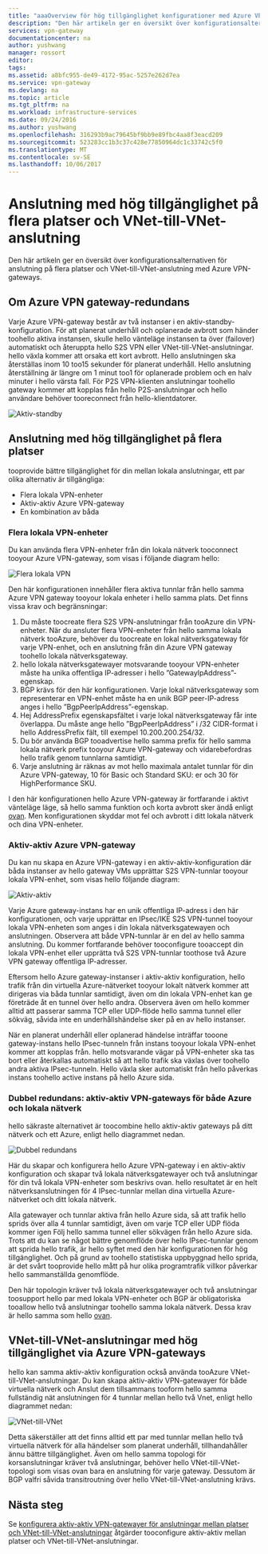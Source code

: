 ```yaml
---
title: "aaaOverview för hög tillgänglighet konfigurationer med Azure VPN-gatewayer | Microsoft Docs"
description: "Den här artikeln ger en översikt över konfigurationsalternativen för hög tillgänglighet med Azure VPN-gateways."
services: vpn-gateway
documentationcenter: na
author: yushwang
manager: rossort
editor: 
tags: 
ms.assetid: a8bfc955-de49-4172-95ac-5257e262d7ea
ms.service: vpn-gateway
ms.devlang: na
ms.topic: article
ms.tgt_pltfrm: na
ms.workload: infrastructure-services
ms.date: 09/24/2016
ms.author: yushwang
ms.openlocfilehash: 316293b9ac79645bf9bb9e89fbc4aa8f3eacd209
ms.sourcegitcommit: 523283cc1b3c37c428e77850964dc1c33742c5f0
ms.translationtype: MT
ms.contentlocale: sv-SE
ms.lasthandoff: 10/06/2017
---
```

# <a name="highly-available-cross-premises-and-vnet-to-vnet-connectivity"></a>Anslutning med hög tillgänglighet på flera platser och VNet-till-VNet-anslutning
Den här artikeln ger en översikt över konfigurationsalternativen för anslutning på flera platser och VNet-till-VNet-anslutning med Azure VPN-gateways.

## <a name = "activestandby"></a>Om Azure VPN gateway-redundans
Varje Azure VPN-gateway består av två instanser i en aktiv-standby-konfiguration. För att planerat underhåll och oplanerade avbrott som händer toohello aktiva instansen, skulle hello vänteläge instansen ta över (failover) automatiskt och återuppta hello S2S VPN eller VNet-till-VNet-anslutningar. hello växla kommer att orsaka ett kort avbrott. Hello anslutningen ska återställas inom 10 too15 sekunder för planerat underhåll. Hello anslutning återställning är längre om 1 minut too1 för oplanerade problem och en halv minuter i hello värsta fall. För P2S VPN-klienten anslutningar toohello gateway kommer att kopplas från hello P2S-anslutningar och hello användare behöver tooreconnect från hello-klientdatorer.

![Aktiv-standby](./media/vpn-gateway-highlyavailable/active-standby.png)

## <a name="highly-available-cross-premises-connectivity"></a>Anslutning med hög tillgänglighet på flera platser
tooprovide bättre tillgänglighet för din mellan lokala anslutningar, ett par olika alternativ är tillgängliga:

* Flera lokala VPN-enheter
* Aktiv-aktiv Azure VPN-gateway
* En kombination av båda

### <a name = "activeactiveonprem"></a>Flera lokala VPN-enheter
Du kan använda flera VPN-enheter från din lokala nätverk tooconnect tooyour Azure VPN-gateway, som visas i följande diagram hello:

![Flera lokala VPN](./media/vpn-gateway-highlyavailable/multiple-onprem-vpns.png)

Den här konfigurationen innehåller flera aktiva tunnlar från hello samma Azure VPN gateway tooyour lokala enheter i hello samma plats. Det finns vissa krav och begränsningar:

1. Du måste toocreate flera S2S VPN-anslutningar från tooAzure din VPN-enheter. När du ansluter flera VPN-enheter från hello samma lokala nätverk tooAzure, behöver du toocreate en lokal nätverksgateway för varje VPN-enhet, och en anslutning från din Azure VPN gateway toohello lokala nätverksgateway.
2. hello lokala nätverksgatewayer motsvarande tooyour VPN-enheter måste ha unika offentliga IP-adresser i hello ”GatewayIpAddress”-egenskap.
3. BGP krävs för den här konfigurationen. Varje lokal nätverksgateway som representerar en VPN-enhet måste ha en unik BGP peer-IP-adress anges i hello ”BgpPeerIpAddress”-egenskap.
4. Hej AddressPrefix egenskapsfältet i varje lokal nätverksgateway får inte överlappa. Du måste ange hello ”BgpPeerIpAddress” i /32 CIDR-format i hello AddressPrefix fält, till exempel 10.200.200.254/32.
5. Du bör använda BGP tooadvertise hello samma prefix för hello samma lokala nätverk prefix tooyour Azure VPN-gateway och vidarebefordras hello trafik genom tunnlarna samtidigt.
6. Varje anslutning är räknas av mot hello maximala antalet tunnlar för din Azure VPN-gateway, 10 för Basic och Standard SKU: er och 30 för HighPerformance SKU. 

I den här konfigurationen hello Azure VPN-gateway är fortfarande i aktivt vänteläge läge, så hello samma funktion och korta avbrott sker ändå enligt [ovan](#activestandby). Men konfigurationen skyddar mot fel och avbrott i ditt lokala nätverk och dina VPN-enheter.

### <a name="active-active-azure-vpn-gateway"></a>Aktiv-aktiv Azure VPN-gateway
Du kan nu skapa en Azure VPN-gateway i en aktiv-aktiv-konfiguration där båda instanser av hello gateway VMs upprättar S2S VPN-tunnlar tooyour lokala VPN-enhet, som visas hello följande diagram:

![Aktiv-aktiv](./media/vpn-gateway-highlyavailable/active-active.png)

Varje Azure gateway-instans har en unik offentliga IP-adress i den här konfigurationen, och varje upprättar en IPsec/IKE S2S VPN-tunnel tooyour lokala VPN-enheten som anges i din lokala nätverksgatewayen och anslutningen. Observera att både VPN-tunnlar är en del av hello samma anslutning. Du kommer fortfarande behöver tooconfigure tooaccept din lokala VPN-enhet eller upprätta två S2S VPN-tunnlar toothose två Azure VPN gateway offentliga IP-adresser.

Eftersom hello Azure gateway-instanser i aktiv-aktiv konfiguration, hello trafik från din virtuella Azure-nätverket tooyour lokalt nätverk kommer att dirigeras via båda tunnlar samtidigt, även om din lokala VPN-enhet kan ge företräde åt en tunnel över hello andra. Observera även om hello kommer alltid att passerar samma TCP eller UDP-flöde hello samma tunnel eller sökväg, såvida inte en underhållshändelse sker på en av hello instanser.

När en planerat underhåll eller oplanerad händelse inträffar tooone gateway-instans hello IPsec-tunneln från instans tooyour lokala VPN-enhet kommer att kopplas från. hello motsvarande vägar på VPN-enheter ska tas bort eller återkallas automatiskt så att hello trafik ska växlas över toohello andra aktiva IPsec-tunneln. Hello växla sker automatiskt från hello påverkas instans toohello active instans på hello Azure sida.

### <a name="dual-redundancy-active-active-vpn-gateways-for-both-azure-and-on-premises-networks"></a>Dubbel redundans: aktiv-aktiv VPN-gateways för både Azure och lokala nätverk
hello säkraste alternativet är toocombine hello aktiv-aktiv gateways på ditt nätverk och ett Azure, enligt hello diagrammet nedan.

![Dubbel redundans](./media/vpn-gateway-highlyavailable/dual-redundancy.png)

Här du skapar och konfigurera hello Azure VPN-gateway i en aktiv-aktiv konfiguration och skapar två lokala nätverksgatewayer och två anslutningar för din två lokala VPN-enheter som beskrivs ovan. hello resultatet är en helt nätverksanslutningen för 4 IPsec-tunnlar mellan dina virtuella Azure-nätverket och ditt lokala nätverk.

Alla gatewayer och tunnlar aktiva från hello Azure sida, så att trafik hello sprids över alla 4 tunnlar samtidigt, även om varje TCP eller UDP flöda kommer igen Följ hello samma tunnel eller sökvägen från hello Azure sida. Trots att du kan se något bättre genomflöde över hello IPsec-tunnlar genom att sprida hello trafik, är hello syftet med den här konfigurationen för hög tillgänglighet. Och på grund av toohello statistiska uppbyggnad hello sprida, är det svårt tooprovide hello mått på hur olika programtrafik villkor påverkar hello sammanställda genomflöde.

Den här topologin kräver två lokala nätverksgatewayer och två anslutningar toosupport hello par med lokala VPN-enheter och BGP är obligatoriska tooallow hello två anslutningar toohello samma lokala nätverk. Dessa krav är hello samma som hello [ovan](#activeactiveonprem). 

## <a name="highly-available-vnet-to-vnet-connectivity-through-azure-vpn-gateways"></a>VNet-till-VNet-anslutningar med hög tillgänglighet via Azure VPN-gateways
hello kan samma aktiv-aktiv konfiguration också använda tooAzure VNet-till-VNet-anslutningar. Du kan skapa aktiv-aktiv VPN-gatewayer för både virtuella nätverk och Anslut dem tillsammans tooform hello samma fullständig nät anslutningen för 4 tunnlar mellan hello två Vnet, enligt hello diagrammet nedan:

![VNet-till-VNet](./media/vpn-gateway-highlyavailable/vnet-to-vnet.png)

Detta säkerställer att det finns alltid ett par med tunnlar mellan hello två virtuella nätverk för alla händelser som planerat underhåll, tillhandahåller ännu bättre tillgänglighet. Även om hello samma topologi för korsanslutningar kräver två anslutningar, behöver hello VNet-till-VNet-topologi som visas ovan bara en anslutning för varje gateway. Dessutom är BGP valfri såvida transitroutning över hello VNet-till-VNet-anslutning krävs.

## <a name="next-steps"></a>Nästa steg
Se [konfigurera aktiv-aktiv VPN-gatewayer för anslutningar mellan platser och VNet-till-VNet-anslutningar](vpn-gateway-activeactive-rm-powershell.md) åtgärder tooconfigure aktiv-aktiv mellan platser och VNet-till-VNet-anslutningar.

